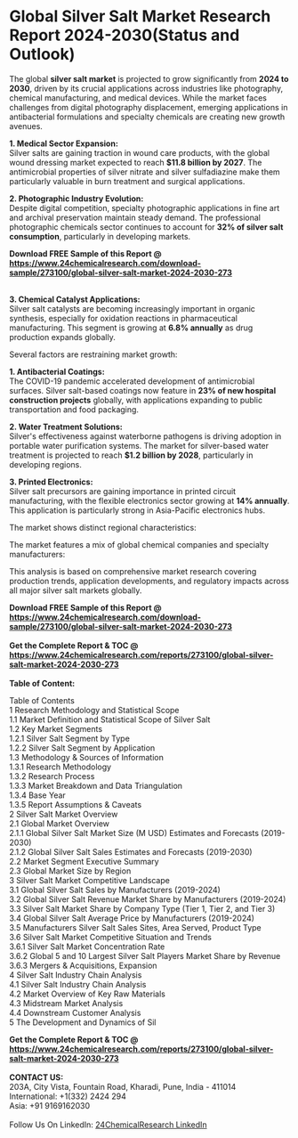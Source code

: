 <h1>Global Silver Salt Market Research Report 2024-2030(Status and Outlook)</h1><p>The global <strong>silver salt market</strong> is projected to grow significantly from <strong>2024 to 2030</strong>, driven by its crucial applications across industries like photography, chemical manufacturing, and medical devices. While the market faces challenges from digital photography displacement, emerging applications in antibacterial formulations and specialty chemicals are creating new growth avenues.</p><p><strong>1. Medical Sector Expansion:</strong><br>
Silver salts are gaining traction in wound care products, with the global wound dressing market expected to reach <strong>$11.8 billion by 2027</strong>. The antimicrobial properties of silver nitrate and silver sulfadiazine make them particularly valuable in burn treatment and surgical applications.</p><p><strong>2. Photographic Industry Evolution:</strong><br>
Despite digital competition, specialty photographic applications in fine art and archival preservation maintain steady demand. The professional photographic chemicals sector continues to account for <strong>32% of silver salt consumption</strong>, particularly in developing markets.</p><div><b>Download FREE Sample of this Report @ 
            <a href="https://www.24chemicalresearch.com/download-sample/273100/global-silver-salt-market-2024-2030-273">
            https://www.24chemicalresearch.com/download-sample/273100/global-silver-salt-market-2024-2030-273</a></b></div><br><p><strong>3. Chemical Catalyst Applications:</strong><br>
Silver salt catalysts are becoming increasingly important in organic synthesis, especially for oxidation reactions in pharmaceutical manufacturing. This segment is growing at <strong>6.8% annually</strong> as drug production expands globally.</p><p>Several factors are restraining market growth:</p><p><strong>1. Antibacterial Coatings:</strong><br>
The COVID-19 pandemic accelerated development of antimicrobial surfaces. Silver salt-based coatings now feature in <strong>23% of new hospital construction projects</strong> globally, with applications expanding to public transportation and food packaging.</p><p><strong>2. Water Treatment Solutions:</strong><br>
Silver's effectiveness against waterborne pathogens is driving adoption in portable water purification systems. The market for silver-based water treatment is projected to reach <strong>$1.2 billion by 2028</strong>, particularly in developing regions.</p><p><strong>3. Printed Electronics:</strong><br>
Silver salt precursors are gaining importance in printed circuit manufacturing, with the flexible electronics sector growing at <strong>14% annually</strong>. This application is particularly strong in Asia-Pacific electronics hubs.</p><p>The market shows distinct regional characteristics:</p><p>The market features a mix of global chemical companies and specialty manufacturers:</p><p>This analysis is based on comprehensive market research covering production trends, application developments, and regulatory impacts across all major silver salt markets globally.</p><div><b>Download FREE Sample of this Report @ 
            <a href="https://www.24chemicalresearch.com/download-sample/273100/global-silver-salt-market-2024-2030-273">
            https://www.24chemicalresearch.com/download-sample/273100/global-silver-salt-market-2024-2030-273</a></b></div><br><div><b>Get the Complete Report & TOC @ 
            <a href="https://www.24chemicalresearch.com/reports/273100/global-silver-salt-market-2024-2030-273">
            https://www.24chemicalresearch.com/reports/273100/global-silver-salt-market-2024-2030-273</a></b></div><br>
            <b>Table of Content:</b><p>Table of Contents<br />
1 Research Methodology and Statistical Scope<br />
1.1 Market Definition and Statistical Scope of Silver Salt<br />
1.2 Key Market Segments<br />
1.2.1 Silver Salt Segment by Type<br />
1.2.2 Silver Salt Segment by Application<br />
1.3 Methodology & Sources of Information<br />
1.3.1 Research Methodology<br />
1.3.2 Research Process<br />
1.3.3 Market Breakdown and Data Triangulation<br />
1.3.4 Base Year<br />
1.3.5 Report Assumptions & Caveats<br />
2 Silver Salt Market Overview<br />
2.1 Global Market Overview<br />
2.1.1 Global Silver Salt Market Size (M USD) Estimates and Forecasts (2019-2030)<br />
2.1.2 Global Silver Salt Sales Estimates and Forecasts (2019-2030)<br />
2.2 Market Segment Executive Summary<br />
2.3 Global Market Size by Region<br />
3 Silver Salt Market Competitive Landscape<br />
3.1 Global Silver Salt Sales by Manufacturers (2019-2024)<br />
3.2 Global Silver Salt Revenue Market Share by Manufacturers (2019-2024)<br />
3.3 Silver Salt Market Share by Company Type (Tier 1, Tier 2, and Tier 3)<br />
3.4 Global Silver Salt Average Price by Manufacturers (2019-2024)<br />
3.5 Manufacturers Silver Salt Sales Sites, Area Served, Product Type<br />
3.6 Silver Salt Market Competitive Situation and Trends<br />
3.6.1 Silver Salt Market Concentration Rate<br />
3.6.2 Global 5 and 10 Largest Silver Salt Players Market Share by Revenue<br />
3.6.3 Mergers & Acquisitions, Expansion<br />
4 Silver Salt Industry Chain Analysis<br />
4.1 Silver Salt Industry Chain Analysis<br />
4.2 Market Overview of Key Raw Materials<br />
4.3 Midstream Market Analysis<br />
4.4 Downstream Customer Analysis<br />
5 The Development and Dynamics of Sil</p><div><b>Get the Complete Report & TOC @ 
            <a href="https://www.24chemicalresearch.com/reports/273100/global-silver-salt-market-2024-2030-273">
            https://www.24chemicalresearch.com/reports/273100/global-silver-salt-market-2024-2030-273</a></b></div><br><b>CONTACT US:</b><br>
            203A, City Vista, Fountain Road, Kharadi, Pune, India - 411014<br>
            International: +1(332) 2424 294<br>
            Asia: +91 9169162030 <br><br>
            Follow Us On LinkedIn: <a href="https://www.linkedin.com/company/24chemicalresearch/">24ChemicalResearch LinkedIn</a>